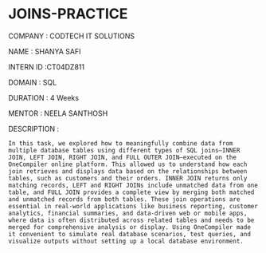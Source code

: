# JOINS-PRACTICE

COMPANY : CODTECH IT SOLUTIONS

NAME : SHANYA SAFI

INTERN ID :CT04DZ811

DOMAIN : SQL

DURATION : 4 Weeks 

MENTOR : NEELA SANTHOSH 

DESCRIPTION : 

    In this task, we explored how to meaningfully combine data from multiple database tables using different types of SQL joins—INNER JOIN, LEFT JOIN, RIGHT JOIN, and FULL OUTER JOIN—executed on the OneCompiler online platform. This allowed us to understand how each join retrieves and displays data based on the relationships between tables, such as customers and their orders. INNER JOIN returns only matching records, LEFT and RIGHT JOINs include unmatched data from one table, and FULL JOIN provides a complete view by merging both matched and unmatched records from both tables. These join operations are essential in real-world applications like business reporting, customer analytics, financial summaries, and data-driven web or mobile apps, where data is often distributed across related tables and needs to be merged for comprehensive analysis or display. Using OneCompiler made it convenient to simulate real database scenarios, test queries, and visualize outputs without setting up a local database environment.

